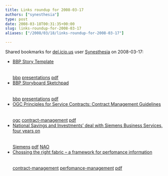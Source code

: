 ```yaml
---
title: Links roundup for 2008-03-17
authors: ["synesthesia"]
type: post
date: 2008-03-18T00:31:35+00:00
slug: links-roundup-for-2008-03-17 
aliases: ["/2008/03/18/links-roundup-for-2008-03-17"]

---
```

Shared bookmarks for [del.icio.us][1] user [Synesthesia][2] on 2008-03-17:

  * [BBP Story Template][3]  
    <br>   
    [bbp][4] [presentations][5] [pdf][6] 
  * [BBP Storyboard Sketchpad][7]  
    <br>   
    [bbp][4] [presentations][5] [pdf][6] 
  * [OGC Principles for Service Contracts: Contract Management Guidelines][8]  
    <br>   
    [ogc][9] [contract-management][10] [pdf][6] 
  * [National Savings and Investments&#8217; deal with Siemens Business Services, four years on][11]  
    <br>   
    [Siemens][12] [pdf][6] [NAO][13] 
  * [Chossing the right fabric &#8211; a framework for perfomance information][14]  
    <br>   
    [contract-management][10] [perfomance-management][15] [pdf][6]

 [1]: https://del.icio.us/
 [2]: https://del.icio.us/synesthesia
 [3]: https://www.beyondbulletpoints.com/members/BBP%20Story%20Template.pdf
 [4]: https://del.icio.us/synesthesia/bbp
 [5]: https://del.icio.us/synesthesia/presentations
 [6]: https://del.icio.us/synesthesia/pdf
 [7]: https://www.beyondbulletpoints.com/public/BBP%20Storyboard%20Sketchpad.pdf
 [8]: https://www.ogc.gov.uk/documents/contractmgtguidelines.pdf
 [9]: https://del.icio.us/synesthesia/ogc
 [10]: https://del.icio.us/synesthesia/contract-management
 [11]: https://www.nao.org.uk/publications/nao_reports/02-03/0203626.pdf
 [12]: https://del.icio.us/synesthesia/Siemens
 [13]: https://del.icio.us/synesthesia/NAO
 [14]: https://archive.treasury.gov.uk/performance_info/fabric.pdf
 [15]: https://del.icio.us/synesthesia/perfomance-management